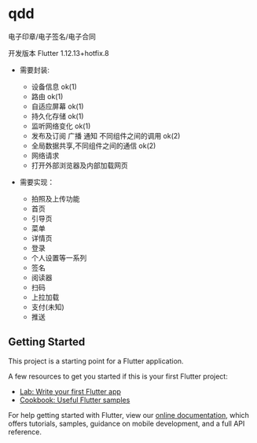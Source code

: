 # qdd

电子印章&#x2F;电子签名&#x2F;电子合同


开发版本 Flutter 1.12.13+hotfix.8

- 需要封装:
    - 设备信息 ok(1)
    - 路由  ok(1) 
    - 自适应屏幕 ok(1)
    - 持久化存储 ok(1)
    - 监听网络变化 ok(1)
    - 发布及订阅 广播 通知 不同组件之间的调用 ok(2)
    - 全局数据共享,不同组件之间的通信 ok(2)
    - 网络请求  
    - 打开外部浏览器及内部加载网页


- 需要实现：
    - 拍照及上传功能
    - 首页
    - 引导页
    - 菜单
    - 详情页
    - 登录
    - 个人设置等一系列
    - 签名
    - 阅读器
    - 扫码
    - 上拉加载
    - 支付(未知)
    - 推送




## Getting Started

This project is a starting point for a Flutter application.

A few resources to get you started if this is your first Flutter project:

- [Lab: Write your first Flutter app](https://flutter.dev/docs/get-started/codelab)
- [Cookbook: Useful Flutter samples](https://flutter.dev/docs/cookbook)

For help getting started with Flutter, view our
[online documentation](https://flutter.dev/docs), which offers tutorials,
samples, guidance on mobile development, and a full API reference.

